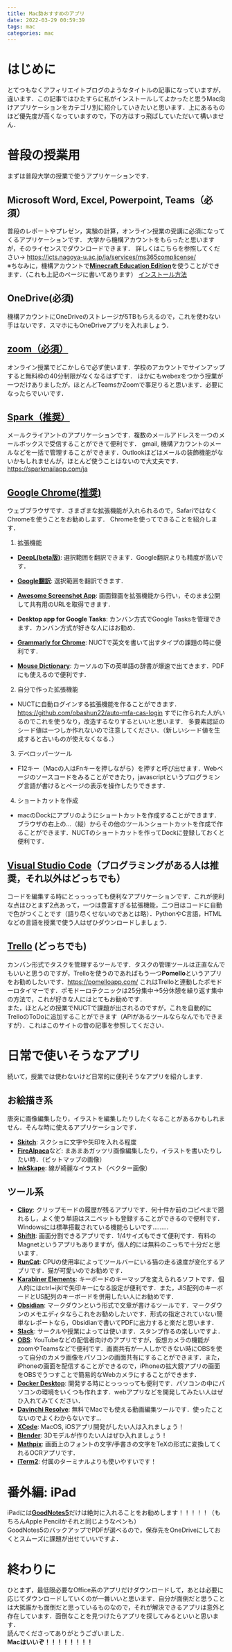 ```yaml
---
title: Mac勢おすすめのアプリ
date: 2022-03-29 00:59:39
tags: mac
categories: mac
---
```


# はじめに
とてつもなくアフィリエイトブログのようなタイトルの記事になっていますが，違います．この記事ではひたすらに私がインストールしてよかったと思うMac向けアプリケーションをカテゴリ別に紹介していきたいと思います．上にあるものほど優先度が高くなっていますので，下の方はすっ飛ばしていただいて構いません．

# 普段の授業用
まずは普段大学の授業で使うアプリケーションです．
## Microsoft Word, Excel, Powerpoint, Teams（必須）
普段のレポートやプレゼン，実験の計算，オンライン授業の受講に必須になってくるアプリケーションです．
大学から機構アカウントをもらったと思いますが，そのライセンスでダウンロードできます．
詳しくはこちらを参照してください→ https://icts.nagoya-u.ac.jp/ja/services/ms365complicense/  
※ちなみに，機構アカウントで[**Minecraft Education Edition**](https://education.minecraft.net/en-us)を使うことができます．（これも上記のページに書いてあります）
[インストール方法](https://support.microsoft.com/ja-jp/office/microsoft-365-%E3%81%BE%E3%81%9F%E3%81%AF-office-2021-%E3%82%92-pc-%E3%81%BE%E3%81%9F%E3%81%AF-mac-%E3%81%AB%E3%83%80%E3%82%A6%E3%83%B3%E3%83%AD%E3%83%BC%E3%83%89%E3%81%97%E3%81%A6%E3%82%A4%E3%83%B3%E3%82%B9%E3%83%88%E3%83%BC%E3%83%AB-%E3%81%BE%E3%81%9F%E3%81%AF%E5%86%8D%E3%82%A4%E3%83%B3%E3%82%B9%E3%83%88%E3%83%BC%E3%83%AB%E3%81%97%E3%81%BE%E3%81%99-4414eaaf-0478-48be-9c42-23adc4716658#InstallSteps=PC_%E3%81%AB%E3%82%A4%E3%83%B3%E3%82%B9%E3%83%88%E3%83%BC%E3%83%AB%E3%81%99%E3%82%8B)
## OneDrive(必須)
機構アカウントにOneDriveのストレージが5TBもらえるので，これを使わない手はないです．スマホにもOneDriveアプリを入れましょう．
## [zoom（必須）](https://support.zoom.us/hc/ja/articles/203020795-macOS-%E3%81%B8%E3%81%AE-Zoom-%E3%82%A2%E3%83%97%E3%83%AA%E3%82%B1%E3%83%BC%E3%82%B7%E3%83%A7%E3%83%B3%E3%81%AE%E3%82%A4%E3%83%B3%E3%82%B9%E3%83%88%E3%83%BC%E3%83%AB)
オンライン授業でどこかしらで必ず使います．学校のアカウントでサインアップすると無料枠の40分制限がなくなるはずです．
ほかにもwebexをつかう授業が一つだけありましたが，ほとんどTeamsかZoomで事足りると思います．必要になったらでいいです．
## [Spark（推奨）](https://sparkmailapp.com/ja)
メールクライアントのアプリケーションです．複数のメールアドレスを一つのメールボックスで受信することができて便利です．
gmail, 機構アカウントのメールなどを一括で管理することができます．Outlookほどはメールの装飾機能がないかもしれませんが，ほとんど使うことはないので大丈夫です．
https://sparkmailapp.com/ja
## [Google Chrome(推奨)](https://www.google.com/intl/ja_jp/chrome/)

ウェブブラウザです．さまざまな拡張機能が入れられるので，SafariではなくChromeを使うことをお勧めします．
Chromeを使ってできることを紹介します．
1. 拡張機能

- [**DeepL(beta版)**](https://chrome.google.com/webstore/detail/deepl-translate-beta-vers/cofdbpoegempjloogbagkncekinflcnj?hl=ja): 選択範囲を翻訳できます．Google翻訳よりも精度が高いです．

- [**Google翻訳**](https://chrome.google.com/webstore/detail/google-translate/aapbdbdomjkkjkaonfhkkikfgjllcleb?hl=ja): 選択範囲を翻訳できます．
- [**Awesome Screenshot App**](https://chrome.google.com/webstore/detail/awesome-screenshot-and-sc/nlipoenfbbikpbjkfpfillcgkoblgpmj?hl=ja): 画面録画を拡張機能から行い，そのまま公開して共有用のURLを取得できます．
- **Desktop app for Google Tasks**: カンバン方式でGoogle Tasksを管理できます．カンバン方式が好きな人にはお勧め．
- [**Grammarly for Chrome**](https://chrome.google.com/webstore/detail/desktop-app-for-google-ta/lpofefdiokgmcdnnaigddelnfamkkghi): NUCTで英文を書いて出すタイプの課題の時に便利です．
- [**Mouse Dictionary**](https://chrome.google.com/webstore/detail/mouse-dictionary/dnclbikcihnpjohihfcmmldgkjnebgnj?hl=ja): カーソルの下の英単語の辞書が爆速で出てきます．PDFにも使えるので便利です．

2. 自分で作った拡張機能

- NUCTに自動ログインする拡張機能を作ることができます．
https://github.com/obashun22/auto-mfa-cas-login 
すでに作られた人がいるのでこれを使うなり，改造するなりするといいと思います．
多要素認証のシード値は一つしか作れないので注意してください．（新しいシード値を生成すると古いものが使えなくなる．）

3. デベロッパーツール

- F12キー（Macの人はFnキーを押しながら）を押すと呼び出せます．Webページのソースコードをみることができたり，javascriptというプログラミング言語が書けるとページの表示を操作したりできます．

4. ショートカットを作成

- macのDockにアプリのようにショートカットを作成することができます．
ブラウザの右上の...（縦）からその他のツール＞ショートカットを作成で作ることができます．NUCTのショートカットを作ってDockに登録しておくと便利です．



## [Visual Studio Code](https://code.visualstudio.com/)（プログラミングがある人は推奨，それ以外はどっちでも）

コードを編集する時にとっっっっても便利なアプリケーションです．これが便利な点はひとまず2点あって，一つは豊富すぎる拡張機能，二つ目はコードに自動で色がつくことです（語り尽くせないのであとは略）．PythonやC言語，HTMLなどの言語を授業で使う人はぜひダウンロードしましょう．

## [Trello](https://trello.com/ja) (どっちでも)
カンバン形式でタスクを管理するツールです．タスクの管理ツールは正直なんでもいいと思うのですが，Trelloを使うのであればもう一つ**Pomello**というアプリをお勧めしたいです．https://pomelloapp.com/ これはTrelloと連動したポモドーロタイマーです．ポモドーロテクニックは25分集中→5分休憩を繰り返す集中の方法で，これが好きな人にはとてもお勧めです．  
また，ほとんどの授業でNUCTで課題が出されるのですが，これを自動的にTrelloのToDoに追加することができます（APIがあるツールならなんでもできますが）．これはこのサイトの昔の記事を参照してください．

# 日常で使いそうなアプリ
続いて，授業では使わないけど日常的に便利そうなアプリを紹介します．
## お絵描き系
唐突に画像編集したり，イラストを編集したりしたくなることがあるかもしれません．そんな時に使えるアプリケーションです．
- [**Skitch**](https://apps.apple.com/jp/app/skitch-%E6%92%AE%E3%82%8B-%E6%8F%8F%E3%81%8D%E8%BE%BC%E3%82%80-%E5%85%B1%E6%9C%89%E3%81%99%E3%82%8B/id425955336?mt=12): スクショに文字や矢印を入れる程度
- [**FireAlpaca**](https://firealpaca.com/ja/)など: まあまあガッツリ画像編集したり，イラストを書いたりしたい時．（ビットマップの画像）
- [**InkSkape**](https://inkscape.org/ja/): 線が綺麗なイラスト（ベクター画像）

## ツール系

- [**Clipy**](https://clipy-app.com/): クリップモードの履歴が残るアプリです．何十件か前のコピペまで遡れるし，よく使う単語はスニペットも登録することができるので便利です．Windowsには標準搭載されている機能らしいです………
- [**ShiftIt**](https://github.com/fikovnik/ShiftIt/releases): 画面分割できるアプリです．1/4サイズもできて便利です．有料のMagnetというアプリもありますが，個人的には無料のこっちで十分だと思います．
- [**RunCat**](https://kyome.io/runcat/): CPUの使用率によってツールバーにいる猫の走る速度が変化するアプリです．猫が可愛いのでお勧めです．
- [**Karabiner Elements**](https://karabiner-elements.pqrs.org/): キーボードのキーマップを変えられるソフトです．個人的にはctrl+ijklで矢印キーになる設定が便利です．また，JIS配列のキーボードとUS配列のキーボードを併用したい人にお勧めです．
- [**Obsidian**](https://obsidian.md/): マークダウンという形式で文章が書けるツールです．マークダウンのメモエディタならこれをお勧めしたいです．形式の指定されていない簡単なレポートなら，Obsidianで書いてPDFに出力すると楽だと思います．
- [**Slack**](https://slack.com/): サークルや授業によっては使います．スタンプ作るの楽しいですよ．
- [**OBS**](https://obsproject.com/ja/download): YouTubeなどの配信者向けのアプリですが，仮想カメラの機能がzoomやTeamsなどで便利です．画面共有が一人しかできない時にOBSを使って自分のカメラ画像をパソコンの画面共有にすることができます．また，iPhoneの画面を配信することができるので，iPhoneの拡大鏡アプリの画面をOBSでうつすことで簡易的なWebカメラにすることができます．
- [**Docker Desktop**](https://www.docker.com/products/docker-desktop/): 開発する時にとっっっっても便利です．パソコンの中にパソコンの環境をいくつも作れます．webアプリなどを開発してみたい人はぜひ入れてみてください．
- [**Davinchi Resolve**](https://www.blackmagicdesign.com/jp/products/davinciresolve): 無料でMacでも使える動画編集ツールです．使ったことないのでよくわからないです…
- [**XCode**](https://apps.apple.com/jp/app/xcode/id497799835?mt=12): MacOS, iOSアプリ開発がしたい人は入れましょう！
- [**Blender**](https://blender.jp/): 3Dモデルが作りたい人はぜひ入れましょう！
- [**Mathpix**](https://mathpix.com/): 画面上のフォントの文字/手書きの文字をTeXの形式に変換してくれるOCRアプリです．
- [**iTerm2**](https://iterm2.com/): 付属のターミナルよりも使いやすいです！



# 番外編: iPad
iPadには[**GoodNotes5**](https://apps.apple.com/jp/app/goodnotes-5/id1444383602)だけは絶対に入れることをお勧めします！！！！！（もちろんApple Pencilかそれと同じようなペンも）  
GoodNotes5のバックアップでPDFが選べるので，保存先をOneDriveにしておくとスムーズに課題が出せていいですよ．

# 終わりに
ひとまず，最低限必要なOffice系のアプリだけダウンロードして，あとは必要に応じてダウンロードしていくのが一番いいと思います．自分が面倒だと思うことは大抵誰かも面倒だと思っているものなので，それが解決できるアプリは意外と存在しています．面倒なことを見つけたらアプリを探してみるといいと思います．  
読んでくださってありがとうございました．  
**Macはいいぞ！！！！！！！！**